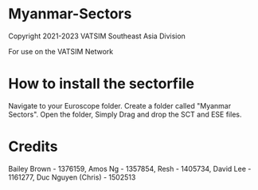 # Myanmar-Sectors
Copyright 2021-2023 VATSIM Southeast Asia Division

For use on the VATSIM Network
# How to install the sectorfile
Navigate to your Euroscope folder. Create a folder called "Myanmar Sectors".
Open the folder, Simply Drag and drop the SCT and ESE files.
# Credits
Bailey Brown - 1376159, Amos Ng - 1357854, Resh - 1405734, David Lee - 1161277, Duc Nguyen (Chris) - 1502513
